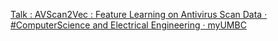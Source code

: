 [Talk : AVScan2Vec : Feature Learning on Antivirus Scan Data · #ComputerScience and Electrical Engineering · myUMBC](https://qi.tc/qi/112597)